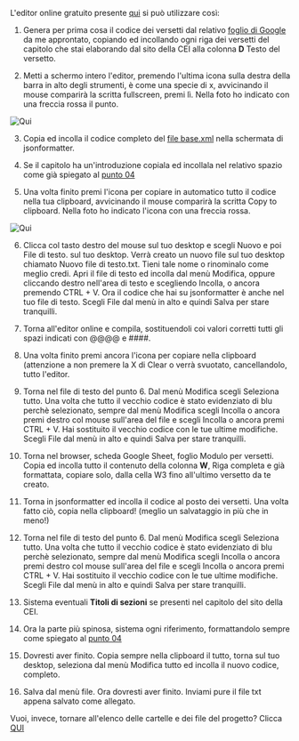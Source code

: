 L'editor online gratuito presente [qui](https://jsonformatter.org/xml-editor) si può utilizzare così:

1. Genera per prima cosa il codice dei versetti dal relativo [foglio di Google]() da me approntato, copiando ed incollando ogni riga
dei versetti del capitolo che stai elaborando dal sito della CEI alla colonna **D** Testo del versetto.

2. Metti a schermo intero l'editor, premendo l'ultima icona sulla destra della barra in alto degli strumenti, è come una specie di x, avvicinando il mouse comparirà 
la scritta fullscreen, premi lì. Nella foto ho indicato con una freccia rossa il punto.

![Qui](https://github.com/EmanueleTinari/EmanueleTinari/blob/OSIS_ITA_and_LAT_books/immagini/Schermo_intero.jpg) 

3. Copia ed incolla il codice completo del [file base.xml](https://github.com/EmanueleTinari/EmanueleTinari/blob/OSIS_ITA_and_LAT_books/base.xml)
nella schermata di jsonformatter.

4. Se il capitolo ha un'introduzione copiala ed incollala nel relativo spazio come già spiegato al [punto 04](https://github.com/EmanueleTinari/EmanueleTinari/blob/OSIS_ITA_and_LAT_books/04_Istruzioni_x_editare_un_capitolo.md)

5. Una volta finito premi l'icona per copiare in automatico tutto il codice nella tua clipboard, avvicinando il mouse comparirà la scritta Copy to clipboard.
Nella foto ho indicato l'icona con una freccia rossa.

![Qui](https://github.com/EmanueleTinari/EmanueleTinari/blob/OSIS_ITA_and_LAT_books/immagini/CopiaNellaClipboard.jpg)

6. Clicca col tasto destro del mouse sul tuo desktop e scegli Nuovo e poi File di testo. sul tuo desktop. Verrà creato un nuovo file
sul tuo desktop chiamato Nuovo file di testo.txt. Tieni tale nome o rinominalo come meglio credi. Apri il file di testo ed incolla dal menù Modifica,
oppure cliccando destro nell'area di testo e scegliendo Incolla, o ancora premendo CTRL + V. Ora il codice che hai su jsonformatter è anche nel tuo file di testo.
Scegli File dal menù in alto e quindi Salva per stare tranquilli.

7. Torna all'editor online e compila, sostituendoli coi valori corretti tutti gli spazi indicati con @@@@ e ####.

8. Una volta finito premi ancora l'icona per copiare nella clipboard (attenzione a non premere la X di Clear o verrà svuotato, cancellandolo, tutto l'editor. 

9. Torna nel file di testo del punto 6. Dal menù Modifica scegli Seleziona tutto. Una volta che tutto il vecchio codice è stato evidenziato di blu perchè selezionato,
sempre dal menù Modifica scegli Incolla o ancora premi destro col mouse sull'area del file e scegli Incolla o ancora premi CTRL + V. Hai sostituito il vecchio codice
con le tue ultime modifiche. Scegli File dal menù in alto e quindi Salva per stare tranquilli.

10. Torna nel browser, scheda Google Sheet, foglio Modulo per versetti. Copia ed incolla tutto il contenuto della colonna **W**, Riga completa e già formattata,
copiare solo, dalla cella W3 fino all'ultimo versetto da te creato.

11. Torna in jsonformatter ed incolla il codice al posto dei versetti. Una volta fatto ciò, copia nella clipboard! (meglio un salvataggio in più che in meno!)

12. Torna nel file di testo del punto 6. Dal menù Modifica scegli Seleziona tutto. Una volta che tutto il vecchio codice è stato evidenziato di blu perchè selezionato,
sempre dal menù Modifica scegli Incolla o ancora premi destro col mouse sull'area del file e scegli Incolla o ancora premi CTRL + V. Hai sostituito il vecchio codice
con le tue ultime modifiche. Scegli File dal menù in alto e quindi Salva per stare tranquilli.

13. Sistema eventuali **Titoli di sezioni** se presenti nel capitolo del sito della CEI.

14. Ora la parte più spinosa, sistema ogni riferimento, formattandolo sempre come spiegato al [punto 04](https://github.com/EmanueleTinari/EmanueleTinari/blob/OSIS_ITA_and_LAT_books/04_Istruzioni_x_editare_un_capitolo.md)

15. Dovresti aver finito. Copia sempre nella clipboard il tutto, torna sul tuo desktop, seleziona dal menù Modifica tutto ed incolla il nuovo codice, completo.

16. Salva dal menù file. Ora dovresti aver finito. Inviami pure il file txt appena salvato come allegato.

Vuoi, invece, tornare all'elenco delle cartelle e dei file del progetto? Clicca [QUI](https://github.com/EmanueleTinari/EmanueleTinari)
